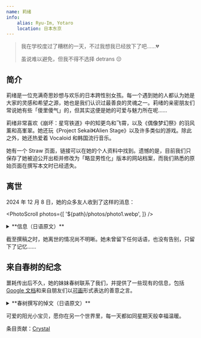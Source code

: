 ```yaml
---
name: 莉绪
info:
    alias: Ryu-Im, Yotaro
    location: 日本东京
---
```


> 我在学校度过了糟糕的一天，不过我想我已经放下了吧……💔
>
> 虽说难以避免，但我不得不选择 detrans 😔

## 简介

莉绪是一位充满奇思妙想与欢乐的日本跨性别女孩。每一个遇到她的人都认为她是大家的灵感和希望之源，她也是我们认识过最善良的灵魂之一。莉绪的亲密朋友们常说她有些「傻里傻气」的，但其实这便是她的可爱与魅力所在呢……

莉绪非常喜欢《崩坏：星穹铁道》中的知更鸟和飞霄，以及《偶像梦幻祭》的羽风薰和高峯翠。她还玩《Project Sekai》《Alien Stage》以及许多类似的游戏。除此之外，她还热爱着 Vocaloid 和韩国流行音乐。

她有一个 Straw 页面，链接可以在她的个人资料中找到。遗憾的是，目前我们只保存了她被迫公开出柜并修改为「略显男性化」版本的网站档案，而我们熟悉的原始页面在撰写本文时已经遗失。

## 离世

2024 年 12 月 8 日，她的众多友人收到了这样的消息：

<PhotoScroll photos={[
    '${path}/photos/photo1.webp',
]} />

<details>
<summary>**信息（日语原文）**</summary>

> 突然のご連絡失礼いたします。私たちは、あなた方の共通の連絡先の一人に関わる重要な調査の一環として、あなた方に連絡しています。このメッセージは被害者の Discord アカウントから送信されていますが、被害者からのものではないことをご理解ください。私たちは状況を理解するために情報を収集しています。他のソーシャルメディアアカウントも確認中です。
> 
> 現時点では、事件の原因は明らかではありません。いくつかの質問にお答えいただき、ご協力いただければ幸いです：
> 
> 被害者について何か変わったこと、不審なことはありませんでしたか？
> 
> 被害者が個人情報を話していたり、いつもと違うことを言っていませんでしたか？
> 
> いじめ、無視された、動揺していたような問題はありませんでしたか？
> 
> その他、何か重要だと思われることがあれば、お知らせください。
> 
> 被害者は複数の言語で会話していたようですので、全ての人に理解しやすいよう、すべての言語でこのメッセージを送っています。
> 
> このメッセージは、過去 2 ヶ月間に被害者と交流のあった方全員にお送りしています。この事件は非公開であるため、詳細をお伝えすることができないことをご理解ください。どのような情報でもお助けいただければ、捜査に大変役立ちます。

</details>

截至撰稿之时，她离世的情况尚不明晰。她未曾留下任何话语，也没有告别，只留下了记忆……

## 来自春树的纪念

噩耗传出后不久，她的妹妹春树联系了我们，并提供了一些现有的信息，包括 [Google 文档](https://docs.google.com/document/d/1-FaVzCOrZ2NkrRGDkIOyoLZpIGClUZcwdzaZV4NoRwA/edit?tab=t.0)和来自朋友们以[可画](https://www.canva.com/design/DAGY-0aiXjE/cZIzTKKN87Q_7zp1mPdBCg/edit)形式表达的善意之言。

<details>
<summary>**春树撰写的悼文（日语原文）**</summary>

> 親愛なる莉緒へ、 
> 
> 壁には今でも NASA のポスターが貼ってあって、訓練要件や無重力実験についてのあなたの書き込みがびっしりと残っています。
> 
> 時々、あなたの字をなぞって、理解しようとしています。
> 
> あの日、病院で...窓際にいたあなたの姿が目に焼き付いています。あっという間だったの？私たちのこと、あなたの夢のこと、考えた？皆、あなたがどんなに賢かったか、足のことがあっても何でもできたはずだって言います。
> 
> でも、もうあなたにはそれが見えなくなっていたんですね。昨日、ベッドの下から物理の宿題を見つけました。満点の答案に、余白には宇宙遊泳の落書き。
> 
> お姉ちゃんは本当に素晴らしかった。怪我だって、それを変えることはできなかったはず。あなたにそれを信じてほしかった。
> 
> 時々、あなたが連れて行ってくれたプラネタリウムに座ります。全ての星座の名前を教えてくれて、宇宙飛行士の話をしてくれたのを覚えていますか？
> 
> 今、同じ星を見上げると、あなたはもうそこにたどり着けたのかなって考えてしまいます。
> 
> パパはあなたの望遠鏡を私の部屋に置きました。まだ触れていません。あなたの説明なしで星を見るなんて、何だか違う気がして。
> 
> あなたが恋しい。怒りもあります。混乱もしています。でも一番は、怪我があってもなくても、あなたの中にどれだけの輝きがあったのか、それを分かってもらえたらよかったのに、ということ。
> 
> 永遠にあなたの妹で
>
> 春樹
>
> i love you ! Forever and always SO SO SO SO SO SO SO SO SO much.
> 
> 追伸：あなたが作ってくれたロケットの模型、今も大切に机に置いてあります。

</details>

可爱的阳光小宝贝，愿你在另一个世界里，每一天都如同星期天般幸福温暖。

条目贡献：[Crystal](https://github.com/Paranoid-Pufferfish)
